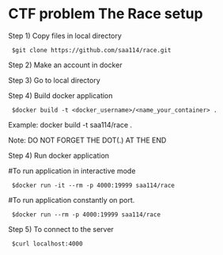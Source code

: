# CTF problem The Race setup

Step 1) Copy files in local directory

     $git clone https://github.com/saa114/race.git

Step 2) Make an account in docker 

Step 3) Go to local directory

Step 4) Build docker application

     $docker build -t <docker_username>/<name_your_container> .

Example: docker build -t saa114/race . 

Note: DO NOT FORGET THE DOT(.) AT THE END

Step 4) Run docker application 
  
  #To run application in interactive mode
     
     $docker run -it --rm -p 4000:19999 saa114/race

  #To run application constantly on port.

     $docker run --rm -p 4000:19999 saa114/race
Step 5) To connect to the server

     $curl localhost:4000

      


